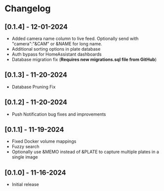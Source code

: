 # Changelog

## [0.1.4] - 12-01-2024
- Added camera name column to live feed. Optionally send with "camera":"&CAM" or &NAME for long name.
- Additional sorting options in plate database
- Auth bypass for HomeAssistant dashboards
- Database migration fix (**Requires new migrations.sql file from GitHub**)

## [0.1.3] - 11-20-2024
- Database Pruning Fix

## [0.1.2] - 11-20-2024
- Push Notification bug fixes and improvements

## [0.1.1] - 11-19-2024
- Fixed Docker volume mappings
- Fuzzy search
- Optionally use &MEMO instead of &PLATE to capture multiple plates in a single image

## [0.1.0] - 11-16-2024
- Initial release
